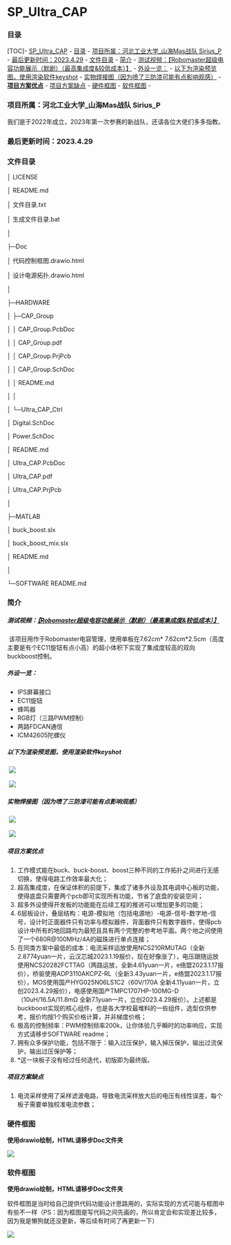 # SP_Ultra_CAP

### 目录

[TOC]- [SP\_Ultra\_CAP](#sp_ultra_cap)
    - [目录](#目录)
    - [项目所属：河北工业大学\_山海Mas战队	Sirius\_P](#项目所属河北工业大学_山海mas战队sirius_p)
    - [最后更新时间：2023.4.29](#最后更新时间2023429)
    - [文件目录](#文件目录)
    - [简介](#简介)
        - [测试视频：【Robomaster超级电容功能展示（默剧）（最高集成度\&较低成本）】](#测试视频robomaster超级电容功能展示默剧最高集成度较低成本)
        - [外设一览：](#外设一览)
        - [以下为渲染预览图，使用渲染软件keyshot](#以下为渲染预览图使用渲染软件keyshot)
        - [实物焊接图（因为喷了三防漆可能有点影响观感）](#实物焊接图因为喷了三防漆可能有点影响观感)
        - [**项目方案优点**](#项目方案优点)
        - [项目方案缺点](#项目方案缺点)
    - [硬件框图](#硬件框图)
    - [软件框图](#软件框图)
    - [](#)


### 项目所属：河北工业大学_山海Mas战队	Sirius_P

​	我们是于2022年成立，2023年第一次参赛的新战队，还请各位大佬们多多指教。

### 最后更新时间：2023.4.29

### 文件目录

│  LICENSE

│  README.md

│  文件目录.txt

│  生成文件目录.bat

│  

├─Doc

│      代码控制框图.drawio.html

│      设计电源拓扑.drawio.html

│ 

├─HARDWARE

│  ├─CAP_Group

│  │      CAP_Group.PcbDoc

│  │      CAP_Group.pdf

│  │      CAP_Group.PrjPcb

│  │      CAP_Group.SchDoc

│  │      README.md

│  │ 

│  └─Ultra_CAP_Ctrl

│          Digital.SchDoc

│          Power.SchDoc

│          README.md

│          Ultra_CAP.PcbDoc

│          Ultra_CAP.pdf

│          Ultra_CAP.PrjPcb

│       

├─MATLAB

│      buck_boost.slx

│      buck_boost_mix.slx

│      README.md

│

└─SOFTWARE
        README.md

### 简介

##### 	测试视频：[【Robomaster超级电容功能展示（默剧）（最高集成度&较低成本）】](https://www.bilibili.com/video/BV1DM4y127du/?share_source=copy_web&vd_source=c66b5cf402383e929f3b27696605cd3c) 

​	该项目用作于Robomaster电容管理，使用单板在7.62cm* 7.62cm*2.5cm（高度主要是有个EC11旋钮有点小高）的超小体积下实现了集成度较高的双向buckboost控制。

##### 	外设一览：

-   IPS屏幕接口
-   EC11旋钮
-   蜂鸣器
-   RGB灯（三路PWM控制）
-   两路FDCAN通信
-   ICM42605陀螺仪

##### 	以下为渲染预览图，使用渲染软件keyshot

​	![](https://raw.githubusercontent.com/Sirius-RX/blogimg/main/img/pxy_ultracap.28.png)

​	![](https://raw.githubusercontent.com/Sirius-RX/blogimg/main/img/pxy_ultracap.29.png)

##### 	实物焊接图（因为喷了三防漆可能有点影响观感）

​	![](https://raw.githubusercontent.com/Sirius-RX/blogimg/main/img/Ultra_CAP_front.jpg)

​	![](https://raw.githubusercontent.com/Sirius-RX/blogimg/main/img/Ultra_CAP_back.jpg)

##### 	**项目方案优点**	

1.  工作模式能在buck、buck-boost、boost三种不同的工作拓扑之间进行无感切换，使得电路工作效率最大化；
2.  超高集成度，在保证体积的前提下，集成了诸多外设及其电调中心板的功能，使得底盘只需要两个pcb即可实现所有功能，节省了底盘的安装空间；
3.  超多外设使得开发板的功能能在后续工程的推进可以增加更多的功能；
4.  6层板设计，叠层结构：电源-模拟地（包括电源地）-电源-信号-数字地-信号，设计时正面器件只有功率与模拟器件，背面器件只有数字器件，使得pcb设计中所有的地回路均为最短且具有两个完整的参考地平面。两个地之间使用了一个680R@100MHz/4A的磁珠进行单点连接；
5.  在同类方案中最低的成本：电流采样运放使用NCS210RMUTAG（全新2.8774yuan一片，云汉芯城2023.1.19报价，现在好像涨了），电压跟随运放使用NCS20282FCTTAG（两路运放，全新4.61yuan一片，e络盟2023.1.17报价），桥驱使用ADP3110AKCPZ-RL（全新3.43yuan一片，e络盟2023.1.17报价），MOS使用国产HYG025N06LS1C2（60V/170A 全新4.11yuan一片，立创2023.4.29报价），电感使用国产TMPC1707HP-100MG-D（10uH/16.5A/11.8mΩ 全新7.1yuan一片，立创2023.4.29报价）。上述都是buckboost实现的核心组件，也是各大学校最堆料的一些组件，选型仅供参考，报价均按1个购买价格计算，并非梯度价格；
6.  极高的控制频率：PWM控制频率200k，让你体验几乎瞬时的功率响应，实现方式请移步SOFTWARE readme；
7.  拥有众多保护功能，包括不限于：输入过压保护，输入掉压保护，输出过流保护，输出过压保护等；
8.  *这一块板子没有经过任何迭代，初版即为最终版。

##### 	项目方案缺点

1.  电流采样使用了采样滤波电路，导致电流采样放大后的电压有线性误差，每个板子需要单独校准电流参数；

### 硬件框图

**使用drawio绘制，HTML请移步Doc文件夹**

![](https://raw.githubusercontent.com/Sirius-RX/blogimg/main/img/设计电源拓扑.png)

### 软件框图

**使用drawio绘制，HTML请移步Doc文件夹**

软件框图是当时给自己提供代码功能设计思路用的，实际实现的方式可能与框图中有些不一样（PS：因为框图是写代码之间先画的，所以肯定会和实现差比较多，因为我是懒狗就还没更新，等后续有时间了再更新一下）

![](https://raw.githubusercontent.com/Sirius-RX/blogimg/main/img/代码控制框图.png)

### 

